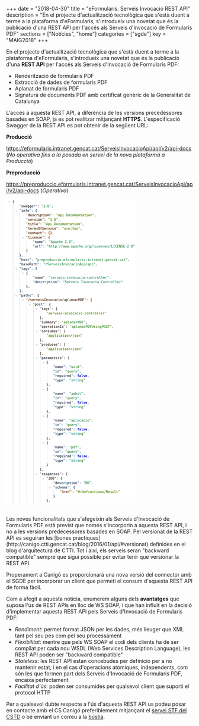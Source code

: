 +++
date        = "2018-04-30"
title       = "eFormularis. Serveis Invocació REST API"
description = "En el projecte d'actualització tecnològica que s'està duent a terme a la plataforma d'eFormularis, s'introdueix una novetat que és la publicació d'una REST API per l'accés als Serveis d'Invocació de Formularis PDF"
sections    = ["Notícies", "home"]
categories  = ["sgde"]
key         = "MAIG2018"
+++

En el projecte d'actualització tecnològica que s'està duent a terme a la plataforma d'eFormularis, s'introdueix una novetat que és la publicació d'una **REST API** per l'accés als Serveis d'Invocació de Formularis PDF:

* Renderització de formularis PDF
* Extracció de dades de formularis PDF
* Aplanat de formularis PDF
* Signatura de documents PDF amb certificat genèric de la Generalitat de Catalunya

L'accés a aquesta REST API, a diferència de les versions precedessores basades en SOAP, ja es pot realitzar mitjançant **HTTPS**. L'especificació Swagger de la REST API es pot obtenir de la següent URL:

**Producció**

https://eformularis.intranet.gencat.cat/ServeisInvocacioApi/api/v2/api-docs (*No operativa fins a la posada en servei de la nova plataforma a Producció*)

**Preproducció**

https://preproduccio.eformularis.intranet.gencat.cat/ServeisInvocacioApi/api/v2/api-docs (*Operativa*)

![eforms-swagger-specification](/images/news/serveis-invocacio-rest-api.png)

<br>
Les noves funcionalitats que s'afegeixin als Serveis d'Invocació de Formularis PDF està previst que només s'incorporin a aquesta REST API, i no a les versions predecessores basades en SOAP. Pel versionat de la REST API es seguiran les [bones pràctiques](http://canigo.ctti.gencat.cat/blog/2016/01/api/#versionat) definides en el blog d'arquitectura de CTTI. Tot i així, els serveis seran "backward compatible" sempre que sigui possible per evitar tenir que versionar la REST API.

Properament a Canigó es proporcionarà una nova versió del connector amb el SGDE per incorporar un client que permeti el consum d'aquesta REST API de forma fàcil.

Com a afegit a aquesta notícia, enumerem alguns dels **avantatges** que suposa l'ús de REST APIs en lloc de WS SOAP, i que han influït en la decisió d'implementar aquesta REST API pels Serveis d'Invocació de Formularis PDF:

* *Rendiment*: permet format JSON per les dades, més lleuger que XML tant pel seu pes com pel seu processament
* *Flexibilitat*: mentre que pels WS SOAP el codi dels clients ha de ser compilat per cada nou WSDL (Web Services Description Language), les REST API poden ser "backward compatible"
* *Stateless*: les REST API estan concebudes per definició per a no mantenir estat, i en el cas d'operacions atòmiques, independents, com són les que formen part dels Serveis d'Invocació de Formularis PDF, encaixa perfectament
* *Facilitat d'ús*: poden ser consumides per qualsevol client que suporti el protocol HTTP

Per a qualsevol dubte respecte a l'ús d'aquesta REST API us podeu posar en contacte amb el CS Canigó preferiblement mitjançant el [servei STF del CSTD](https://cstd.ctti.gencat.cat/jiracstd/browse/STF) o bé enviant un correu a la [bústia](mailto:oficina-tecnica.canigo.ctti@gencat.cat).

